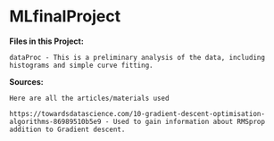 # MLfinalProject


**Files in this Project:**
  
    dataProc - This is a preliminary analysis of the data, including histograms and simple curve fitting.


**Sources:**
  
    Here are all the articles/materials used
    
    https://towardsdatascience.com/10-gradient-descent-optimisation-algorithms-86989510b5e9 - Used to gain information about RMSprop addition to Gradient descent.
  
  
